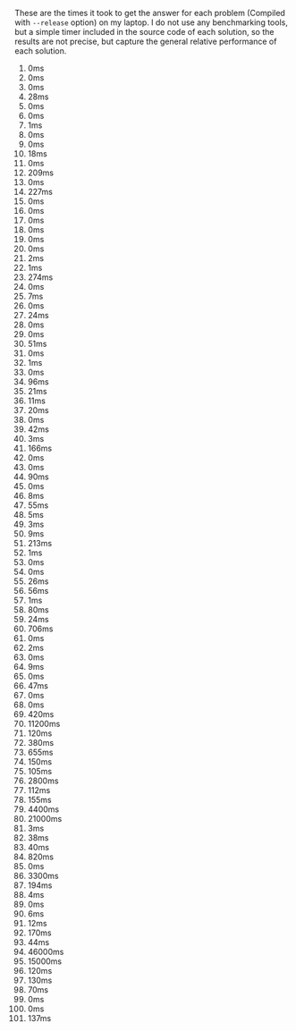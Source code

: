 These are the times it took to get the answer for each problem (Compiled with
`--release` option) on my laptop. I do not use any benchmarking tools, but a
simple timer included in the source code of each solution, so the results are
not precise, but capture the general relative performance of each solution.

1. 0ms
2. 0ms
3. 0ms
4. 28ms
5. 0ms
6. 0ms
7. 1ms
8. 0ms
9. 0ms
10. 18ms
11. 0ms
12. 209ms
13. 0ms
14. 227ms
15. 0ms
16. 0ms
17. 0ms
18. 0ms
19. 0ms
20. 0ms
21. 2ms
22. 1ms
23. 274ms
24. 0ms
25. 7ms
26. 0ms
27. 24ms
28. 0ms
29. 0ms
30. 51ms
31. 0ms
32. 1ms
33. 0ms
34. 96ms
35. 21ms
36. 11ms
37. 20ms
38. 0ms
39. 42ms
40. 3ms
41. 166ms
42. 0ms
43. 0ms
44. 90ms
45. 0ms
46. 8ms
47. 55ms
48. 5ms
49. 3ms
50. 9ms
51. 213ms
52. 1ms
53. 0ms
54. 0ms
55. 26ms
56. 56ms
57. 1ms
58. 80ms
59. 24ms
60. 706ms
61. 0ms
62. 2ms
63. 0ms
64. 9ms
65. 0ms
66. 47ms
67. 0ms
68. 0ms
69. 420ms
70. 11200ms
71. 120ms
72. 380ms
73. 655ms
74. 150ms
75. 105ms
76. 2800ms
77. 112ms
78. 155ms
79. 4400ms
80. 21000ms
81. 3ms
82. 38ms
83. 40ms
84. 820ms
85. 0ms
86. 3300ms
87. 194ms
88. 4ms
89. 0ms
90. 6ms
91. 12ms
92. 170ms
93. 44ms
94. 46000ms
95. 15000ms
96. 120ms
97. 130ms
98. 70ms
99. 0ms
100. 0ms
816. 137ms
